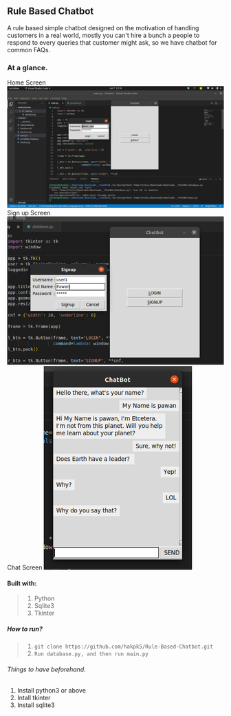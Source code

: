 ## Rule Based Chatbot

A rule based simple chatbot designed on the motivation of handling customers in a real world, mostly you can't hire a bunch a people to respond to every queries that customer might ask, so we have chatbot for common FAQs.

### At a glance.

Home Screen
![Start screen](./images/start.png)
Sign up Screen
![Start screen](./images/signup.png)
Chat Screen
![Start screen](./images/chat.png)

#### Built with:

> 1. Python
> 2. Sqlite3
> 3. Tkinter

##### How to run?

> 1. `git clone https://github.com/hakpk5/Rule-Based-Chatbot.git`
> 2.  `Run database.py, and then run main.py`

###### Things to have beforehand.

1.  Install python3 or above
2.  Intall tkinter
3.  Install sqlite3
